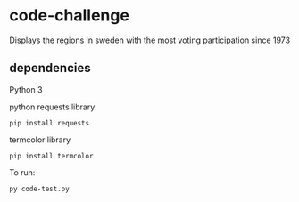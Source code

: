 # code-challenge
Displays the regions in sweden with the most voting participation since 1973

## dependencies
Python 3

python requests library: 

`pip install requests`

termcolor library

`pip install termcolor`

To run: 

`py code-test.py`

